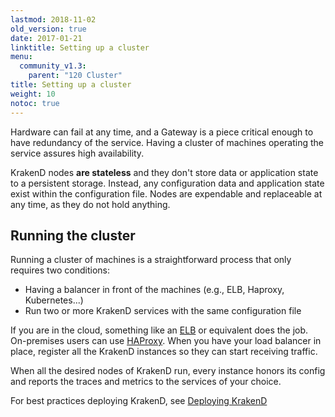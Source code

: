 ```yaml
---
lastmod: 2018-11-02
old_version: true
date: 2017-01-21
linktitle: Setting up a cluster
menu:
  community_v1.3:
    parent: "120 Cluster"
title: Setting up a cluster
weight: 10
notoc: true
---
```

Hardware can fail at any time, and a Gateway is a piece critical enough to have redundancy of the service. Having a cluster of machines operating the service assures high availability.

KrakenD nodes **are stateless** and they don't store data or application state to a persistent storage. Instead, any configuration data and application state exist within the configuration file. Nodes are expendable and replaceable at any time, as they do not hold anything.

## Running the cluster
Running a cluster of machines is a straightforward process that only requires two conditions:

- Having a balancer in front of the machines (e.g., ELB, Haproxy, Kubernetes...)
- Run two or more KrakenD services with the same configuration file

If you are in the cloud, something like an [ELB](https://aws.amazon.com/elasticloadbalancing) or equivalent does the job. On-premises users can use [HAProxy](http://www.haproxy.org/). When you have your load balancer in place, register all the KrakenD instances so they can start receiving traffic.

When all the desired nodes of KrakenD run, every instance honors its config and reports the traces and metrics to the services of your choice.

For best practices deploying KrakenD, see [Deploying KrakenD](/docs/v1.3/deploying/best-practices/)
